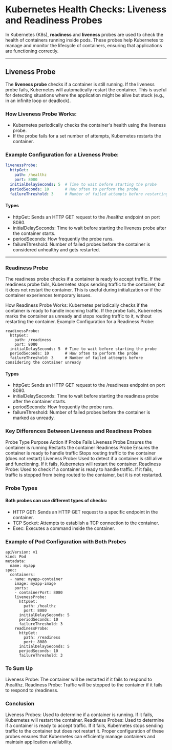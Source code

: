 # Kubernetes Health Checks: Liveness and Readiness Probes

In Kubernetes (K8s), **readiness** and **liveness** probes are used to check the health of containers running inside pods. These probes help Kubernetes to manage and monitor the lifecycle of containers, ensuring that applications are functioning correctly.


---

## Liveness Probe

The **liveness probe** checks if a container is still running. If the liveness probe fails, Kubernetes will automatically restart the container. This is useful for detecting situations where the application might be alive but stuck (e.g., in an infinite loop or deadlock).

### How Liveness Probe Works:
- Kubernetes periodically checks the container's health using the liveness probe.
- If the probe fails for a set number of attempts, Kubernetes restarts the container.

### Example Configuration for a Liveness Probe:

```yaml
livenessProbe:
  httpGet:
    path: /healthz
    port: 8080
  initialDelaySeconds: 5  # Time to wait before starting the probe
  periodSeconds: 10       # How often to perform the probe
  failureThreshold: 3     # Number of failed attempts before restarting the container
```
#### Types
- httpGet: Sends an HTTP GET request to the /healthz endpoint on port 8080.
- initialDelaySeconds: Time to wait before starting the liveness probe after the container starts.
- periodSeconds: How frequently the probe runs.
- failureThreshold: Number of failed probes before the container is considered unhealthy and gets restarted.


---

### Readiness Probe
The readiness probe checks if a container is ready to accept traffic. If the readiness probe fails, Kubernetes stops sending traffic to the container, but it does not restart the container. This is useful during initialization or if the container experiences temporary issues.

How Readiness Probe Works:
Kubernetes periodically checks if the container is ready to handle incoming traffic.
If the probe fails, Kubernetes marks the container as unready and stops routing traffic to it, without restarting the container.
Example Configuration for a Readiness Probe:

```
readinessProbe:
  httpGet:
    path: /readiness
    port: 8080
  initialDelaySeconds: 5  # Time to wait before starting the probe
  periodSeconds: 10       # How often to perform the probe
  failureThreshold: 3     # Number of failed attempts before considering the container unready
```
#### Types

- httpGet: Sends an HTTP GET request to the /readiness endpoint on port 8080.
- initialDelaySeconds: Time to wait before starting the readiness probe after the container starts.
- periodSeconds: How frequently the probe runs.
- failureThreshold: Number of failed probes before the container is marked as unready.


### Key Differences Between Liveness and Readiness Probes
Probe Type	Purpose	Action if Probe Fails
Liveness Probe	Ensures the container is running	Restarts the container
Readiness Probe	Ensures the container is ready to handle traffic	Stops routing traffic to the container (does not restart)
Liveness Probe: Used to detect if a container is still alive and functioning. If it fails, Kubernetes will restart the container.
Readiness Probe: Used to check if a container is ready to handle traffic. If it fails, traffic is stopped from being routed to the container, but it is not restarted.

### Probe Types
#### Both probes can use different types of checks:

- HTTP GET: Sends an HTTP GET request to a specific endpoint in the container.
- TCP Socket: Attempts to establish a TCP connection to the container.
- Exec: Executes a command inside the container.


### Example of Pod Configuration with Both Probes

```
apiVersion: v1
kind: Pod
metadata:
  name: myapp
spec:
  containers:
  - name: myapp-container
    image: myapp-image
    ports:
    - containerPort: 8080
    livenessProbe:
      httpGet:
        path: /healthz
        port: 8080
      initialDelaySeconds: 5
      periodSeconds: 10
      failureThreshold: 3
    readinessProbe:
      httpGet:
        path: /readiness
        port: 8080
      initialDelaySeconds: 5
      periodSeconds: 10
      failureThreshold: 3
```

### To Sum Up

Liveness Probe: The container will be restarted if it fails to respond to /healthz.
Readiness Probe: Traffic will be stopped to the container if it fails to respond to /readiness.

### Conclusion

Liveness Probes: Used to determine if a container is running. If it fails, Kubernetes will restart the container.
Readiness Probes: Used to determine if a container is ready to accept traffic. If it fails, Kubernetes stops sending traffic to the container but does not restart it.
Proper configuration of these probes ensures that Kubernetes can efficiently manage containers and maintain application availability.
